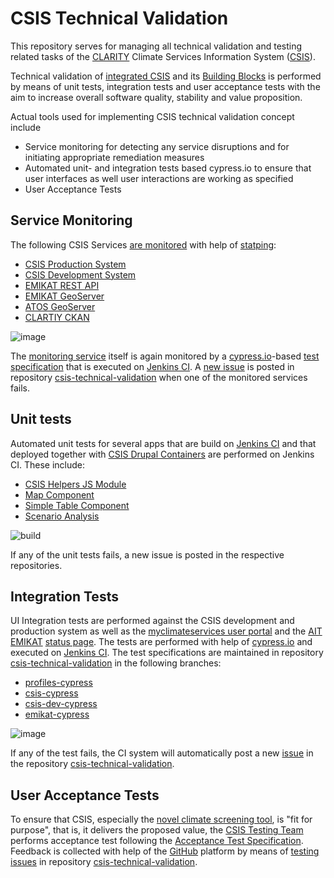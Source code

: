 # CSIS Technical Validation 

This repository serves for managing all technical validation and testing related tasks of the [CLARITY](https://clarity-h2020.eu/) Climate Services Information System ([CSIS](https://github.com/clarity-h2020/csis/)).

Technical validation of [integrated CSIS](https://github.com/clarity-h2020/csis) and its [Building Blocks](https://clarity-h2020.github.io/csis-architecture/docs/building-blocks/) is performed by means of unit tests, integration tests and user acceptance tests with the aim to increase overall software quality, stability and value proposition. 

Actual tools used for implementing CSIS technical validation concept include

- Service monitoring for detecting any service disruptions and for initiating appropriate remediation measures
- Automated unit- and integration tests based cypress.io to ensure that user interfaces as well user interactions are working as specified
- User Acceptance Tests 

## Service Monitoring

The following CSIS Services [are monitored](https://health-check.clarity.cismet.de/) with help of [statping](https://github.com/statping/statping):

- [CSIS Production System](https://csis.myclimateservice.eu/)
- [CSIS Development System](https://csis-dev.myclimateservice.eu/)
- [EMIKAT REST API](https://service.emikat.at/EmiKatTst/swagger/index.html)
- [EMIKAT GeoServer](https://service.emikat.at/geoserver/clarity)
- [ATOS GeoServer](https://geoserver.myclimateservice.eu/)
- [CLARTIY CKAN](https://ckan.myclimateservice.eu/)

![image](https://user-images.githubusercontent.com/1788226/89428629-e6e50600-d73c-11ea-8e1a-01bb83b60947.png)

The [monitoring service](https://health-check.clarity.cismet.de/) itself is again monitored by a [cypress.io](https://www.cypress.io/)-based [test specification](https://github.com/clarity-h2020/csis-technical-validation/tree/health-check-cypress) that is executed on [Jenkins CI](https://ci.cismet.de/view/CLARITY/). A [new issue](https://github.com/clarity-h2020/csis-technical-validation/issues?q=is%3Aissue+is%3Aopen+label%3ACI) is posted in repository [csis-technical-validation](https://github.com/clarity-h2020/csis-technical-validation/) when one of the monitored services fails.

## Unit tests

Automated unit tests for several apps that are build on [Jenkins CI](https://ci.cismet.de/view/CLARITY/) and that deployed together with [CSIS Drupal Containers](https://github.com/clarity-h2020/docker-drupal) are performed on Jenkins CI. These include:

- [CSIS Helpers JS Module](https://github.com/clarity-h2020/csis-helpers-js/)
- [Map Component](https://github.com/clarity-h2020/map-component)
- [Simple Table Component](https://github.com/clarity-h2020/simple-table-component)
- [Scenario Analysis](https://github.com/clarity-h2020/scenario-analysis/issues)

![build](https://user-images.githubusercontent.com/1788226/89201824-5d093180-d5b2-11ea-8775-773a971e10d3.gif)

If any of the unit tests fails, a new issue is posted in the respective repositories.

## Integration Tests

UI Integration tests are performed against the CSIS development and production system as well as the [myclimateservices user portal](https://profile.myclimateservices.eu/) and the [AIT EMIKAT](https://github.com/clarity-h2020/emikat/) [status page](https://csis.myclimateservice.eu/maintenance/check-emikat-results). The tests are performed with help of [cypress.io](https://www.cypress.io/) and executed on [Jenkins CI](https://ci.cismet.de/view/CLARITY/). The test specifications are maintained in repository [csis-technical-validation](https://github.com/clarity-h2020/csis-technical-validation/) in the following branches:

- [profiles-cypress](https://github.com/clarity-h2020/csis-technical-validation/tree/profiles-cypress)
- [csis-cypress](https://github.com/clarity-h2020/csis-technical-validation/tree/csis-cypress)
- [csis-dev-cypress](https://github.com/clarity-h2020/csis-technical-validation/tree/csis-dev-cypress)
- [emikat-cypress](https://github.com/clarity-h2020/csis-technical-validation/tree/emikat-cypress)

![image](https://user-images.githubusercontent.com/1788226/89428690-f82e1280-d73c-11ea-99c4-f0d8d63d2bb1.png)

If any of the test fails, the CI system will automatically post a new [issue](https://github.com/clarity-h2020/csis-technical-validation/issues?q=is%3Aissue+is%3Aopen+label%3ACI) in the repository [csis-technical-validation](https://github.com/clarity-h2020/csis-technical-validation/).

## User Acceptance Tests

To ensure that CSIS, especially the [novel climate screening tool](https://myclimateservices.eu/en/news/how-csis-these-videos-you-learn-how-you-participate-our-climate-tool), is "fit for purpose", that is, it delivers the proposed value, the [CSIS Testing Team](https://github.com/orgs/clarity-h2020/teams/csis-testing-team) performs acceptance test following the  [Acceptance Test Specification](https://github.com/clarity-h2020/csis-technical-validation/wiki/Acceptance-Test-Specification). Feedback is collected with help of the [GitHub](https://github.com/) platform by means of [testing issues](https://github.com/clarity-h2020/csis-technical-validation/issues?q=) in repository [csis-technical-validation](https://github.com/clarity-h2020/csis-technical-validation).